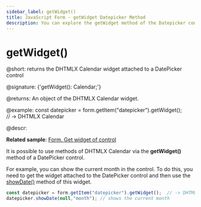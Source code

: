 ```yaml
---
sidebar_label: getWidget()
title: JavaScript Form - getWidget Datepicker Method 
description: You can explore the getWidget method of the Datepicker control of Form in the documentation of the DHTMLX JavaScript UI library. Browse developer guides and API reference, try out code examples and live demos, and download a free 30-day evaluation version of DHTMLX Suite.
---
```


# getWidget()

@short: returns the DHTMLX Calendar widget attached to a DatePicker control

@signature: {'getWidget(): Calendar;'}

@returns:
An object of the DHTMLX Calendar widget.

@example:
const datepicker = form.getItem("datepicker").getWidget();  
// -> DHTMLX Calendar

@descr:

**Related sample**: [Form. Get widget of control](https://snippet.dhtmlx.com/0aqkdsi7)

It is possible to use methods of DHTMLX Calendar via the **getWidget()** method of a DatePicker control.

For example, you can show the current month in the control. To do this, you need to get the widget attached to the DatePicker control and then use the [showDate()](calendar/api/calendar_showdate_method.md) method of this widget.

~~~js
const datepicker = form.getItem("datepicker").getWidget();  // -> DHTMLX Calendar
datepicker.showDate(null,"month"); // shows the current month
~~~
